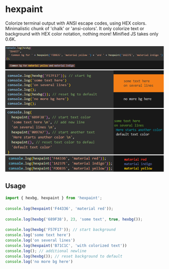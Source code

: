# hexpaint

Colorize terminal output with ANSI escape codes, using HEX colors. Minimalistic chunk of 'chalk' or 'ansi-colors'. It only colorize text or background with HEX color notation, nothing more! Minified JS takes only 0.6K.

![hexpaint-wrap-bg    ](./docs/hexpaint-wrap-bg.png)
![hexpaint-open-codes ](./docs/hexpaint-open-codes.png)
![hexpaint-open-tcolor](./docs/hexpaint-open-tcolor.png)
![hexpaint-text       ](./docs/hexpaint-text.png)
<!-- ![hexpaint-wrap-bg    ](https://github.com/m-kant/hexpaint/raw/main/docs/hexpaint-wrap-bg.png)
![hexpaint-open-codes ](https://github.com/m-kant/hexpaint/raw/main/docs/hexpaint-open-codes.png)
![hexpaint-open-tcolor](https://github.com/m-kant/hexpaint/raw/main/docs/hexpaint-open-tcolor.png)
![hexpaint-text       ](https://github.com/m-kant/hexpaint/raw/main/docs/hexpaint-text.png) -->

## Usage

```javascript
import { hexbg, hexpaint } from 'hexpaint';

console.log(hexpaint('F44336', 'material red'));

console.log(hexbg('689F38'), 23, 'some text', true, hexbg());

console.log(hexbg('F57F17')); // start background
console.log('some text here')
console.log('on several lines')
console.log(hexpaint('B71C1C', 'with colorized text'))
console.log(); // additional newline
console.log(hexbg()); // reset background to default
console.log('no more bg here')
```
